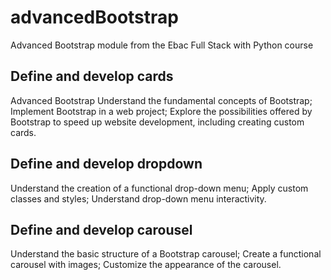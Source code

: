 # advancedBootstrap

Advanced Bootstrap module from the Ebac Full Stack with Python course

## Define and develop cards

Advanced Bootstrap
Understand the fundamental concepts of Bootstrap;
Implement Bootstrap in a web project;
Explore the possibilities offered by Bootstrap to speed up website development, including creating custom cards.

## Define and develop dropdown

Understand the creation of a functional drop-down menu;
Apply custom classes and styles;
Understand drop-down menu interactivity.

## Define and develop carousel

Understand the basic structure of a Bootstrap carousel;
Create a functional carousel with images;
Customize the appearance of the carousel.